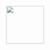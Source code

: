 

[<img src="https://img-premium.flaticon.com/png/512/202/premium/202298.png?token=exp=1632021925~hmac=8db13c19ab0e8b5722acc9724c08f695" align="middle" width="100"/>](https://img-premium.flaticon.com/png/512/202/premium/202298.png?token=exp=1632021925~hmac=8db13c19ab0e8b5722acc9724c08f695)